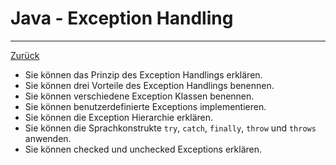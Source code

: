 # Java - Exception Handling
---

[Zurück](../README.md)

* Sie können das Prinzip des Exception Handlings erklären.
* Sie können drei Vorteile des Exception Handlings benennen.
* Sie können verschiedene Exception Klassen benennen.
* Sie können benutzerdefinierte Exceptions implementieren.
* Sie können die Exception Hierarchie erklären.
* Sie können die Sprachkonstrukte ``try``, ``catch``, ``finally``, 
``throw`` und ``throws`` anwenden.
* Sie können checked und unchecked Exceptions erklären.

